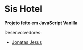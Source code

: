 # Sis Hotel

**Projeto feito em JavaScript Vanilla**

Desenvolvedores:

-  [Jonatas Jesus](https://github.com/Jonatas-jesus)
